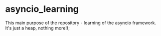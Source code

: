 # asyncio_learning
This main purpose of the repository - learning of the asyncio framework. It's just a heap, nothing more!(;
